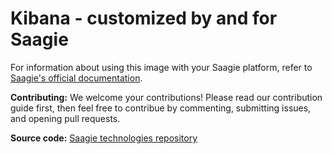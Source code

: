 # Kibana - customized by and for Saagie

For information about using this image with your Saagie platform, refer to [Saagie's official documentation](https://docs.saagie.io/product/latest/sdk/index.html).

**Contributing:** We welcome your contributions! Please read our contribution guide first, then feel free to contribue by commenting, submitting issues, and opening pull requests.

**Source code:** [Saagie technologies repository](https://github.com/saagie/technologies)